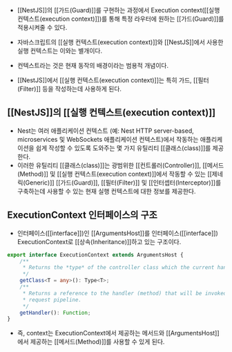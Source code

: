 - [[NestJS]]의 [[가드(Guard)]]를 구현하는 과정에서 Execution context([[실행 컨텍스트(execution context)]])를 통해 특정 라우터에 원하는 [[가드(Guard)]]를 적용시켜줄 수 있다.

- 자바스크립트의 [[실행 컨텍스트(execution context)]]와 [[NestJS]]에서 사용한 실행 컨텍스트는 이와는 별개이다.
- 컨텍스트라는 것은 현재 동작의 배경이라는 범용적 개념이다.  

- [[NestJS]]에서 [[실행 컨텍스트(execution context)]]는  특히 가드, [[필터(Filter)]] 등을 작성하는데 사용하게 된다.



## [[NestJS]]의 [[실행 컨텍스트(execution context)]]

- Nest는 여러 애플리케이션 컨텍스트 (예: Nest HTTP server-based, microservices 및 WebSockets 애플리케이션 컨텍스트)에서 작동하는 애플리케이션을 쉽게 작성할 수 있도록 도와주는 몇 가지 유틸리티 [[클래스(class)]]를 제공한다.
- 이러한 유틸리티 [[클래스(class)]]는 광범위한 [[컨트롤러(Controller)]], [[메서드(Method)]] 및 [[실행 컨텍스트(execution context)]]에서 작동할 수 있는 [[제네릭(Generic)]] [[가드(Guard)]], [[필터(Filter)]] 및 [[인터셉터(Interceptor)]]를 구축하는데 사용할 수 있는 현재 실행 컨텍스트에 대한 정보를 제공한다.


## ExecutionContext 인터페이스의 구조

- 인터페이스([[interface]])인 [[ArgumentsHost]]를 인터페이스([[interface]]) ExecutionContext로 [[상속(Inheritance)]]하고 있는 구조이다.

```ts
export interface ExecutionContext extends ArgumentsHost {
    /**
     * Returns the *type* of the controller class which the current handler belongs to.
     */
    getClass<T = any>(): Type<T>;
    /**
     * Returns a reference to the handler (method) that will be invoked next in the
     * request pipeline.
     */
    getHandler(): Function;
}
```

- 즉, context는 ExecutionContext에서 제공하는 메서드와 [[ArgumentsHost]]에서 제공하는 [[메서드(Method)]]를 사용할 수 있게 된다.
